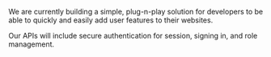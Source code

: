 <webui-data data-page-title="Account Services" data-page-subtitle=""></webui-data>

<webui-sideimage reverse src="https://cdn.myfi.ws/v/Vecteezy/people-go-team-one-after-another-to-their-goal-to-move-up.svg">

We are currently building a simple, plug-n-play solution for developers to be able to quickly and easily add user features to their websites.

</webui-sideimage>

<webui-page-segment elevation="10">

Our APIs will include secure authentication for session, signing in, and role management.

</webui-page-segment>

